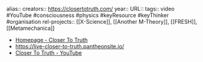alias::
creators:: https://closertotruth.com/
year::
URL::
tags:: video #YouTube #consciousness #physics #keyResource #keyThinker #organisation
rel-projects:: [[X-Science]], [[Another M-Theory]], [[FRESH]], [[Metamechanica]]


- [Homepage - Closer To Truth](https://closertotruth.com/)
- https://live-closer-to-truth.pantheonsite.io/
- [Closer To Truth - YouTube](https://www.youtube.com/c/CloserToTruthTV)
